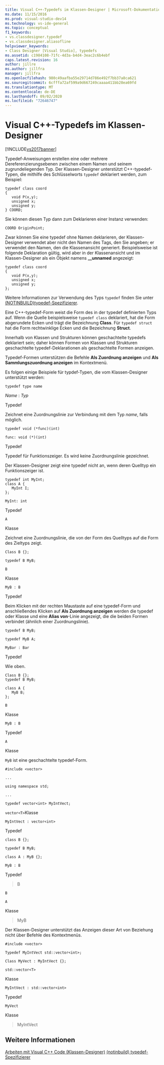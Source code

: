 ```yaml
---
title: Visual C++-Typedefs im Klassen-Designer | Microsoft-Dokumentation
ms.date: 11/15/2016
ms.prod: visual-studio-dev14
ms.technology: vs-ide-general
ms.topic: conceptual
f1_keywords:
- vs.classdesigner.typedef
- vs.classdesigner.aliasofline
helpviewer_keywords:
- Class Designer [Visual Studio], typedefs
ms.assetid: c1984108-71fc-4d3a-b4d4-3eac2c6b4ebf
caps.latest.revision: 16
author: jillre
ms.author: jillfra
manager: jillfra
ms.openlocfilehash: 980c49aafba55e29714d786e492f7bb37a8ca621
ms.sourcegitcommit: 6cfffa72af599a9d667249caaaa411bb28ea69fd
ms.translationtype: MT
ms.contentlocale: de-DE
ms.lasthandoff: 09/02/2020
ms.locfileid: "72646747"
---
```

# <a name="visual-c-typedefs-in-class-designer"></a>Visual C++-Typedefs im Klassen-Designer
[!INCLUDE[vs2017banner](../includes/vs2017banner.md)]

Typedef-Anweisungen erstellen eine oder mehrere Dereferenzierungsebenen zwischen einem Namen und seinem zugrundeliegenden Typ. Der Klassen-Designer unterstützt C++-typedef-Typen, die mithilfe des Schlüsselworts `typedef` deklariert werden, zum Beispiel:

```
typedef class coord
{
   void P(x,y);
   unsigned x;
   unsigned y;
} COORD;
```

 Sie können diesen Typ dann zum Deklarieren einer Instanz verwenden:

 `COORD OriginPoint;`

 Zwar können Sie eine typedef ohne Namen deklarieren, der Klassen-Designer verwendet aber nicht den Namen des Tags, den Sie angeben; er verwendet den Namen, den die Klassenansicht generiert. Beispielsweise ist folgende Deklaration gültig, wird aber in der Klassenansicht und im Klassen-Designer als ein Objekt namens **__unnamed** angezeigt:

```
typedef class coord
{
   void P(x,y);
   unsigned x;
   unsigned y;
};
```

 Weitere Informationen zur Verwendung des Typs `typedef` finden Sie unter [(NOTINBUILD)typedef-Spezifizierer](https://msdn.microsoft.com/cc96cf26-ba93-4179-951e-695d1f5fdcf1).

 Eine C++-typedef-Form weist die Form des in der typedef definierten Typs auf. Wenn die Quelle beispielsweise `typedef class` deklariert, hat die Form abgerundete Ecken und trägt die Bezeichnung **Class**. Für `typedef struct` hat die Form rechtwinklige Ecken und die Bezeichnung **Struct**.

 Innerhalb von Klassen und Strukturen können geschachtelte typedefs deklariert sein; daher können Formen von Klassen und Strukturen geschachtelte typedef-Deklarationen als geschachtelte Formen anzeigen.

 Typedef-Formen unterstützen die Befehle **Als Zuordnung anzeigen** und **Als Sammlungszuordnung anzeigen** im Kontextmenü.

 Es folgen einige Beispiele für typdef-Typen, die vom Klassen-Designer unterstützt werden:

 `typedef type name`

 *Name* : *Typ*

 Typedef

 Zeichnet eine Zuordnungslinie zur Verbindung mit dem Typ *name*, falls möglich.

 `typedef void (*func)(int)`

 `func: void (*)(int)`

 Typedef

 Typedef für Funktionszeiger. Es wird keine Zuordnungslinie gezeichnet.

 Der Klassen-Designer zeigt eine typedef nicht an, wenn deren Quelltyp ein Funktionszeiger ist.

```
typedef int MyInt;
class A {
   MyInt I;
};
```

 `MyInt: int`

 Typedef

 `A`

 Klasse

 Zeichnet eine Zuordnungslinie, die von der Form des Quelltyps auf die Form des Zieltyps zeigt.

 `Class B {};`

 `typedef B MyB;`

 `B`

 Klasse

 `MyB : B`

 Typedef

 Beim Klicken mit der rechten Maustaste auf eine typedef-Form und anschließendes Klicken auf **Als Zuordnung anzeigen** werden die typedef oder Klasse und eine **Alias von**-Linie angezeigt, die die beiden Formen verbindet (ähnlich einer Zuordnungslinie).

 `typedef B MyB;`

 `typedef MyB A;`

 `MyBar : Bar`

 Typedef

 Wie oben.

```
Class B {};
typedef B MyB;

class A {
   MyB B;
};
```

 `B`

 Klasse

 `MyB : B`

 Typedef

 `A`

 Klasse

 `MyB` ist eine geschachtelte typedef-Form.

 `#include <vector>`

 `...`

 `using namespace std;`

 `...`

 `typedef vector<int> MyIntVect;`

 `vector<T>`Klasse

 `MyIntVect : vector<int>`

 Typedef

 `class B {};`

 `typedef B MyB;`

 `class A : MyB {};`

 `MyB : B`

 Typedef

 > B

 `B`

 `A`

 Klasse

 > MyB

 Der Klassen-Designer unterstützt das Anzeigen dieser Art von Beziehung nicht über Befehle des Kontextmenüs.

 `#include <vector>`

 `Typedef MyIntVect std::vector<int>;`

 `Class MyVect : MyIntVect {};`

 `std::vector<T>`

 Klasse

 `MyIntVect : std::vector<int>`

 Typedef

 `MyVect`

 Klasse

 > MyIntVect

## <a name="see-also"></a>Weitere Informationen
 [Arbeiten mit Visual C++ Code (Klassen-Designer)](../ide/working-with-visual-cpp-code-class-designer.md) [(notinbuild) typedef-Spezifizierer](https://msdn.microsoft.com/cc96cf26-ba93-4179-951e-695d1f5fdcf1)

